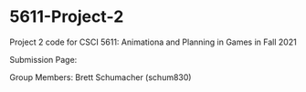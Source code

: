 # 5611-Project-2

Project 2 code for CSCI 5611: Animationa and Planning in Games in Fall 2021

Submission Page: 

Group Members: Brett Schumacher (schum830)
